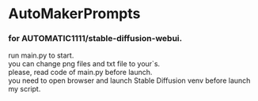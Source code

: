 # AutoMakerPrompts
### for AUTOMATIC1111/stable-diffusion-webui.
run main.py to start.\
you can change png files and txt file to your`s.\
please, read code of main.py before launch.\
you need to open browser and launch Stable Diffusion venv before launch my script.
